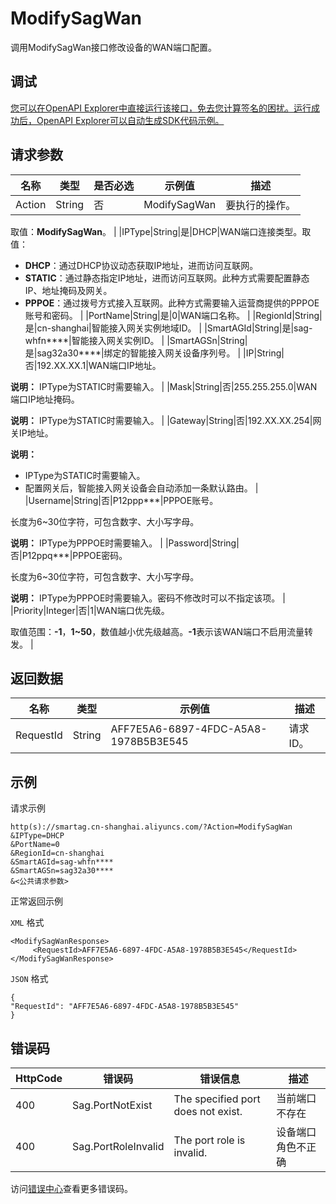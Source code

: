 # ModifySagWan

调用ModifySagWan接口修改设备的WAN端口配置。

## 调试

[您可以在OpenAPI Explorer中直接运行该接口，免去您计算签名的困扰。运行成功后，OpenAPI Explorer可以自动生成SDK代码示例。](https://api.aliyun.com/#product=Smartag&api=ModifySagWan&type=RPC&version=2018-03-13)

## 请求参数

|名称|类型|是否必选|示例值|描述|
|--|--|----|---|--|
|Action|String|否|ModifySagWan|要执行的操作。

 取值：**ModifySagWan**。 |
|IPType|String|是|DHCP|WAN端口连接类型。取值：

 -   **DHCP**：通过DHCP协议动态获取IP地址，进而访问互联网。
-   **STATIC**：通过静态指定IP地址，进而访问互联网。此种方式需要配置静态IP、地址掩码及网关。
-   **PPPOE**：通过拨号方式接入互联网。此种方式需要输入运营商提供的PPPOE账号和密码。 |
|PortName|String|是|0|WAN端口名称。 |
|RegionId|String|是|cn-shanghai|智能接入网关实例地域ID。 |
|SmartAGId|String|是|sag-whfn\*\*\*\*|智能接入网关实例ID。 |
|SmartAGSn|String|是|sag32a30\*\*\*\*|绑定的智能接入网关设备序列号。 |
|IP|String|否|192.XX.XX.1|WAN端口IP地址。

 **说明：** IPType为STATIC时需要输入。 |
|Mask|String|否|255.255.255.0|WAN端口IP地址掩码。

 **说明：** IPType为STATIC时需要输入。 |
|Gateway|String|否|192.XX.XX.254|网关IP地址。

 **说明：**

-   IPType为STATIC时需要输入。
-   配置网关后，智能接入网关设备会自动添加一条默认路由。 |
|Username|String|否|P12ppp\*\*\*|PPPOE账号。

 长度为6~30位字符，可包含数字、大小写字母。

 **说明：** IPType为PPPOE时需要输入。 |
|Password|String|否|P12ppq\*\*\*|PPPOE密码。

 长度为6~30位字符，可包含数字、大小写字母。

 **说明：** IPType为PPPOE时需要输入。密码不修改时可以不指定该项。 |
|Priority|Integer|否|1|WAN端口优先级。

 取值范围：**-1**，**1~50**，数值越小优先级越高。**-1**表示该WAN端口不启用流量转发。 |

## 返回数据

|名称|类型|示例值|描述|
|--|--|---|--|
|RequestId|String|AFF7E5A6-6897-4FDC-A5A8-1978B5B3E545|请求ID。 |

## 示例

请求示例

```
http(s)://smartag.cn-shanghai.aliyuncs.com/?Action=ModifySagWan
&IPType=DHCP
&PortName=0
&RegionId=cn-shanghai
&SmartAGId=sag-whfn****
&SmartAGSn=sag32a30****
&<公共请求参数>
```

正常返回示例

`XML` 格式

```
<ModifySagWanResponse>
     <RequestId>AFF7E5A6-6897-4FDC-A5A8-1978B5B3E545</RequestId>
</ModifySagWanResponse>
```

`JSON` 格式

```
{
"RequestId": "AFF7E5A6-6897-4FDC-A5A8-1978B5B3E545"
}
```

## 错误码

|HttpCode|错误码|错误信息|描述|
|--------|---|----|--|
|400|Sag.PortNotExist|The specified port does not exist.|当前端口不存在|
|400|Sag.PortRoleInvalid|The port role is invalid.|设备端口角色不正确|

访问[错误中心](https://error-center.aliyun.com/status/product/Smartag)查看更多错误码。

